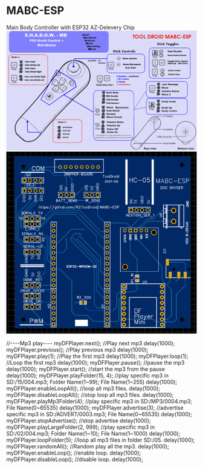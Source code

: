 # MABC-ESP
 Main Body Controller with ESP32 AZ-Delevery Chip
![Fuction-Stick](https://github.com/R2ToolDroid/MABC-ESP/blob/main/1200px-SHADOW_MD_Foot_Controller.png)
![Board](MABC-ESP.png)

//----Mp3 play----
  myDFPlayer.next();  //Play next mp3
  delay(1000);
  myDFPlayer.previous();  //Play previous mp3
  delay(1000);
  myDFPlayer.play(1);  //Play the first mp3
  delay(1000);
  myDFPlayer.loop(1);  //Loop the first mp3
  delay(1000);
  myDFPlayer.pause();  //pause the mp3
  delay(1000);
  myDFPlayer.start();  //start the mp3 from the pause
  delay(1000);
  myDFPlayer.playFolder(15, 4);  //play specific mp3 in SD:/15/004.mp3; Folder Name(1~99); File Name(1~255)
  delay(1000);
  myDFPlayer.enableLoopAll(); //loop all mp3 files.
  delay(1000);
  myDFPlayer.disableLoopAll(); //stop loop all mp3 files.
  delay(1000);
  myDFPlayer.playMp3Folder(4); //play specific mp3 in SD:/MP3/0004.mp3; File Name(0~65535)
  delay(1000);
  myDFPlayer.advertise(3); //advertise specific mp3 in SD:/ADVERT/0003.mp3; File Name(0~65535)
  delay(1000);
  myDFPlayer.stopAdvertise(); //stop advertise
  delay(1000);
  myDFPlayer.playLargeFolder(2, 999); //play specific mp3 in SD:/02/004.mp3; Folder Name(1~10); File Name(1~1000)
  delay(1000);
  myDFPlayer.loopFolder(5); //loop all mp3 files in folder SD:/05.
  delay(1000);
  myDFPlayer.randomAll(); //Random play all the mp3.
  delay(1000);
  myDFPlayer.enableLoop(); //enable loop.
  delay(1000);
  myDFPlayer.disableLoop(); //disable loop.
  delay(1000);
